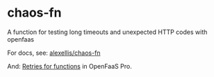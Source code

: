 # chaos-fn

A function for testing long timeouts and unexpected HTTP codes with openfaas

For docs, see: [alexellis/chaos-fn](https://github.com/alexellis/chaos-fn)

And: [Retries for functions](https://docs.openfaas.com/openfaas-pro/retries/) in OpenFaaS Pro.
